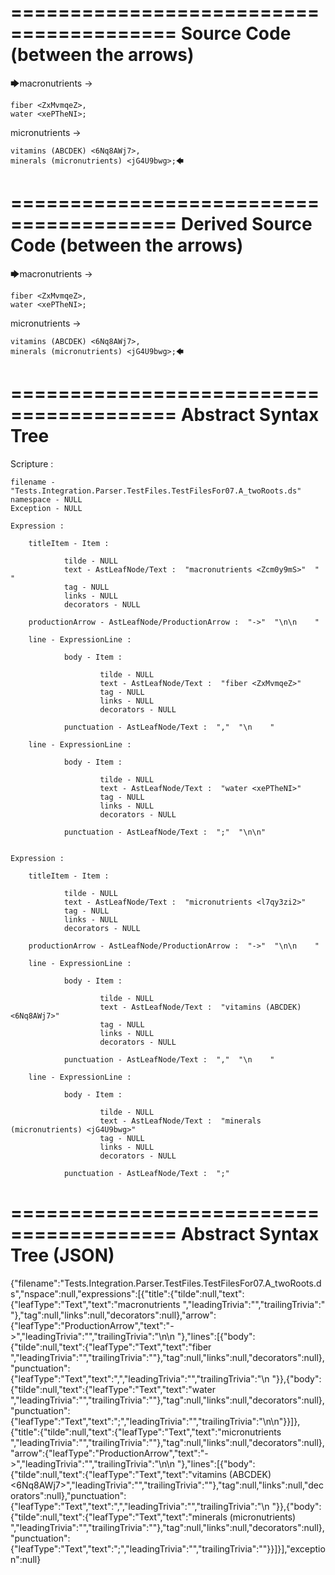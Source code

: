 ========================================
Source Code (between the arrows)
========================================

🡆macronutrients <Zcm0y9mS> ->

    fiber <ZxMvmqeZ>,
    water <xePTheNI>;

micronutrients <l7qy3zi2>->

    vitamins (ABCDEK) <6Nq8AWj7>,
    minerals (micronutrients) <jG4U9bwg>;🡄

========================================
Derived Source Code (between the arrows)
========================================

🡆macronutrients <Zcm0y9mS> ->

    fiber <ZxMvmqeZ>,
    water <xePTheNI>;

micronutrients <l7qy3zi2>->

    vitamins (ABCDEK) <6Nq8AWj7>,
    minerals (micronutrients) <jG4U9bwg>;🡄

========================================
Abstract Syntax Tree
========================================

Scripture : 

    filename - "Tests.Integration.Parser.TestFiles.TestFilesFor07.A_twoRoots.ds"
    namespace - NULL
    Exception - NULL

    Expression : 
    
        titleItem - Item : 
            
                tilde - NULL
                text - AstLeafNode/Text :  "macronutrients <Zcm0y9mS>"  " "
                tag - NULL
                links - NULL
                decorators - NULL
            
        productionArrow - AstLeafNode/ProductionArrow :  "->"  "\n\n    "
    
        line - ExpressionLine : 
            
                body - Item : 
                    
                        tilde - NULL
                        text - AstLeafNode/Text :  "fiber <ZxMvmqeZ>" 
                        tag - NULL
                        links - NULL
                        decorators - NULL
                    
                punctuation - AstLeafNode/Text :  ","  "\n    "
            
        line - ExpressionLine : 
            
                body - Item : 
                    
                        tilde - NULL
                        text - AstLeafNode/Text :  "water <xePTheNI>" 
                        tag - NULL
                        links - NULL
                        decorators - NULL
                    
                punctuation - AstLeafNode/Text :  ";"  "\n\n"
            
    
    Expression : 
    
        titleItem - Item : 
            
                tilde - NULL
                text - AstLeafNode/Text :  "micronutrients <l7qy3zi2>" 
                tag - NULL
                links - NULL
                decorators - NULL
            
        productionArrow - AstLeafNode/ProductionArrow :  "->"  "\n\n    "
    
        line - ExpressionLine : 
            
                body - Item : 
                    
                        tilde - NULL
                        text - AstLeafNode/Text :  "vitamins (ABCDEK) <6Nq8AWj7>" 
                        tag - NULL
                        links - NULL
                        decorators - NULL
                    
                punctuation - AstLeafNode/Text :  ","  "\n    "
            
        line - ExpressionLine : 
            
                body - Item : 
                    
                        tilde - NULL
                        text - AstLeafNode/Text :  "minerals (micronutrients) <jG4U9bwg>" 
                        tag - NULL
                        links - NULL
                        decorators - NULL
                    
                punctuation - AstLeafNode/Text :  ";" 
            
    
========================================
Abstract Syntax Tree (JSON)
========================================

{"filename":"Tests.Integration.Parser.TestFiles.TestFilesFor07.A_twoRoots.ds","nspace":null,"expressions":[{"title":{"tilde":null,"text":{"leafType":"Text","text":"macronutrients <Zcm0y9mS>","leadingTrivia":"","trailingTrivia":" "},"tag":null,"links":null,"decorators":null},"arrow":{"leafType":"ProductionArrow","text":"->","leadingTrivia":"","trailingTrivia":"\n\n    "},"lines":[{"body":{"tilde":null,"text":{"leafType":"Text","text":"fiber <ZxMvmqeZ>","leadingTrivia":"","trailingTrivia":""},"tag":null,"links":null,"decorators":null},"punctuation":{"leafType":"Text","text":",","leadingTrivia":"","trailingTrivia":"\n    "}},{"body":{"tilde":null,"text":{"leafType":"Text","text":"water <xePTheNI>","leadingTrivia":"","trailingTrivia":""},"tag":null,"links":null,"decorators":null},"punctuation":{"leafType":"Text","text":";","leadingTrivia":"","trailingTrivia":"\n\n"}}]},{"title":{"tilde":null,"text":{"leafType":"Text","text":"micronutrients <l7qy3zi2>","leadingTrivia":"","trailingTrivia":""},"tag":null,"links":null,"decorators":null},"arrow":{"leafType":"ProductionArrow","text":"->","leadingTrivia":"","trailingTrivia":"\n\n    "},"lines":[{"body":{"tilde":null,"text":{"leafType":"Text","text":"vitamins (ABCDEK) <6Nq8AWj7>","leadingTrivia":"","trailingTrivia":""},"tag":null,"links":null,"decorators":null},"punctuation":{"leafType":"Text","text":",","leadingTrivia":"","trailingTrivia":"\n    "}},{"body":{"tilde":null,"text":{"leafType":"Text","text":"minerals (micronutrients) <jG4U9bwg>","leadingTrivia":"","trailingTrivia":""},"tag":null,"links":null,"decorators":null},"punctuation":{"leafType":"Text","text":";","leadingTrivia":"","trailingTrivia":""}}]}],"exception":null}